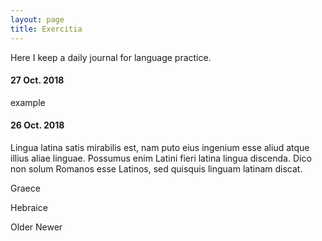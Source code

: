 ```yaml
---
layout: page
title: Exercitia
---
```


Here I keep a daily journal for language practice.

#### 27 Oct. 2018
example

#### 26 Oct. 2018
Lingua latina satis mirabilis est, nam puto eius ingenium esse aliud atque illius aliae linguae. Possumus enim Latini fieri latina lingua discenda. Dico non solum Romanos esse Latinos, sed quisquis linguam latinam discat.

Graece

Hebraice

<div class="pagination">
    <span class="pagination-item older">Older</span>
    <span class="pagination-item newer">Newer</span>
</div>